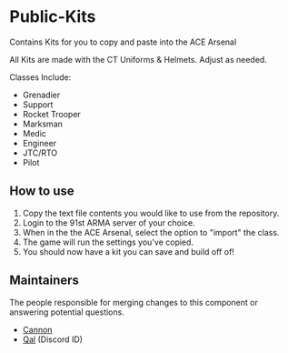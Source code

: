 # Public-Kits

Contains Kits for you to copy and paste into the ACE Arsenal

All Kits are made with the CT Uniforms & Helmets. Adjust as needed.

Classes Include:
 - Grenadier
 - Support
 - Rocket Trooper
 - Marksman
 - Medic
 - Engineer
 - JTC/RTO
 - Pilot

## How to use
1. Copy the text file contents you would like to use from the repository.
2. Login to the 91st ARMA server of your choice.
3. When in the the ACE Arsenal, select the option to "import" the class.
4. The game will run the settings you've copied.
5. You should now have a kit you can save and build off of! 


## Maintainers

The people responsible for merging changes to this component or answering potential questions.

- [Cannon](https://github.com/liamcannon)
- [Qal](240580377280905217) (Discord ID)
